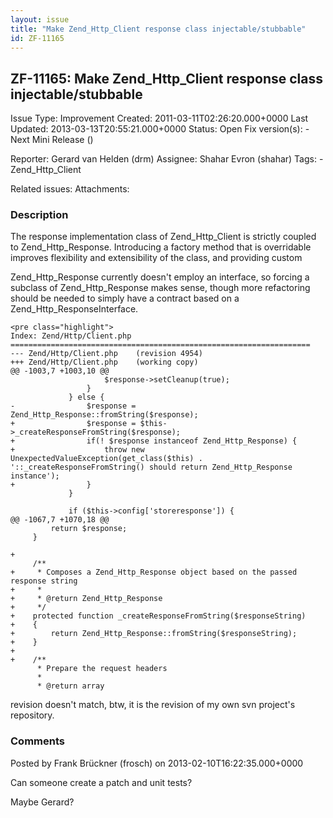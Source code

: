 ```yaml
---
layout: issue
title: "Make Zend_Http_Client response class injectable/stubbable"
id: ZF-11165
---
```


ZF-11165: Make Zend\_Http\_Client response class injectable/stubbable
---------------------------------------------------------------------

 Issue Type: Improvement Created: 2011-03-11T02:26:20.000+0000 Last Updated: 2013-03-13T20:55:21.000+0000 Status: Open Fix version(s): - Next Mini Release ()
 
 Reporter:  Gerard van Helden (drm)  Assignee:  Shahar Evron (shahar)  Tags: - Zend\_Http\_Client
 
 Related issues: 
 Attachments: 
### Description

The response implementation class of Zend\_Http\_Client is strictly coupled to Zend\_Http\_Response. Introducing a factory method that is overridable improves flexibility and extensibility of the class, and providing custom

Zend\_Http\_Response currently doesn't employ an interface, so forcing a subclass of Zend\_Http\_Response makes sense, though more refactoring should be needed to simply have a contract based on a Zend\_Http\_ResponseInterface.

 
    <pre class="highlight">
    Index: Zend/Http/Client.php
    ===================================================================
    --- Zend/Http/Client.php    (revision 4954)
    +++ Zend/Http/Client.php    (working copy)
    @@ -1003,7 +1003,10 @@
                         $response->setCleanup(true);
                     }
                 } else {
    -                $response = Zend_Http_Response::fromString($response);
    +                $response = $this->_createResponseFromString($response);
    +                if(! $response instanceof Zend_Http_Response) {
    +                    throw new UnexpectedValueException(get_class($this) . '::_createResponseFromString() should return Zend_Http_Response instance');
    +                }
                 }
     
                 if ($this->config['storeresponse']) {
    @@ -1067,7 +1070,18 @@
             return $response;
         }
     
    +
         /**
    +     * Composes a Zend_Http_Response object based on the passed response string
    +     * 
    +     * @return Zend_Http_Response
    +     */
    +    protected function _createResponseFromString($responseString)
    +    {
    +        return Zend_Http_Response::fromString($responseString);
    +    }
    +
    +    /**
          * Prepare the request headers
          *
          * @return array


revision doesn't match, btw, it is the revision of my own svn project's repository.

 

 

### Comments

Posted by Frank Brückner (frosch) on 2013-02-10T16:22:35.000+0000

Can someone create a patch and unit tests?

Maybe Gerard?

 

 